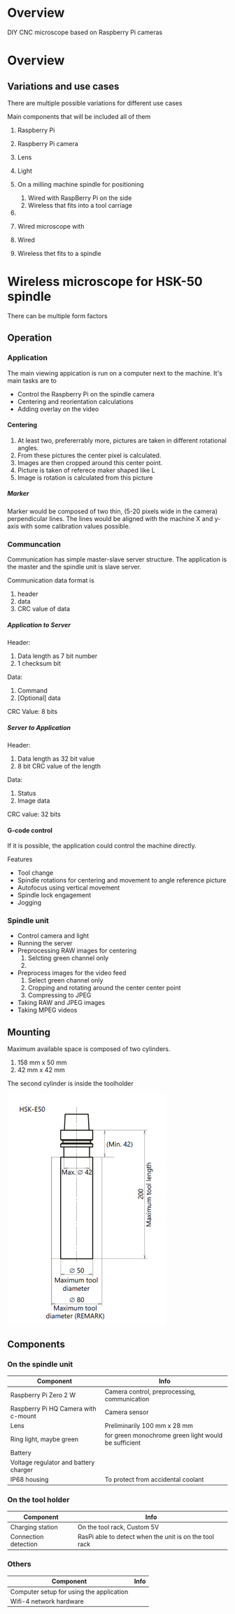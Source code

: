 # Overview

DIY CNC microscope based on Raspberry Pi cameras

# Overview

## Variations and use cases

There are multiple possible variations for different use cases

Main components that will be included all of them
1. Raspberry Pi
2. Raspberry Pi camera
3. Lens
4. Light


1. On a milling machine spindle for positioning
   1. Wired with RaspBerry Pi on the side
   2. Wireless that fits into a tool carriage
2.


2. Wired microscope with 
3. Wired
4. Wireless thet fits to a spindle

# Wireless microscope for HSK-50 spindle

There can be multiple form factors

## Operation

### Application

The main viewing appication is run on a computer next to the machine.
It's main tasks are to

- Control the Raspberry Pi on the spindle camera
- Centering and reorientation calculations
- Adding overlay on the video

#### Centering

1. At least two, prefererrably more, pictures are taken in different rotational angles.
2. From these pictures the center pixel is calculated.
3. Images are then cropped around this center point.
4. Picture is taken of referece maker shaped like L
5. Image is rotation is calculated from this picture 

##### Marker



Marker would be composed of two thin, (5-20 pixels wide in the camera) perpendicular lines.
The lines would be aligned with the machine X and y-axis with some calibration values possible.


### Communcation

Communication has simple master-slave server structure.
The application is the master and the spindle unit is slave server.

Communication data format is
1. header
2. data
3. CRC value of data

##### Application to Server

Header:

1. Data length as 7 bit number
2. 1 checksum bit

Data:

1. Command
2. [Optional] data
 
CRC Value: 8 bits

##### Server to Application

Header:

1. Data length as 32 bit value
2. 8 bit CRC value of the length

Data:

1. Status
2. Image data

CRC value: 32 bits

#### G-code control

If it is possible, the application could control the machine directly.

Features
- Tool change
- Spindle rotations for centering and movement to angle reference picture
- Autofocus using vertical movement
- Spindle lock engagement
- Jogging

### Spindle unit

- Control camera and light
- Running the server
- Preprocessing RAW images for centering
  1. Selcting green channel only
  2. 
- Preprocess images for the video feed
  1. Select green channel only
  2. Cropping and rotating around the center center point
  3. Compressing to JPEG
- Taking RAW and JPEG images
- Taking MPEG videos

## Mounting

Maximum available space is composed of two cylinders.
1. 158 mm x 50 mm
2. 42 mm x 42 mm

The second cylinder is inside the toolholder

![](images/HSK-50_dimensions.png)

## Components

### On the spindle unit

| Component                             | Info                                                 |
| ------------------------------------- | ---------------------------------------------------- |
| Raspberry Pi Zero 2 W                 | Camera control, preprocessing, communication         |
| Raspberry Pi HQ Camera with c-mount   | Camera sensor                                        |
| Lens                                  | Preliminarily 100 mm x 28 mm                         |
| Ring light, maybe green               | for green monochrome green light would be sufficient |
| Battery                               |
| Voltage regulator and battery charger |
| IP68 housing                          | To protect from accidental coolant                   |

### On the tool holder

| Component            | Info                                                   |
| -------------------- | ------------------------------------------------------ |
| Charging station     | On the tool rack, Custom 5V                            |
| Connection detection | RasPi able to detect when the unit is on the tool rack |

### Others

| Component                                | Info |
| ---------------------------------------- | ---- |
| Computer setup for using the application |
| Wifi-4 network hardware                  |






